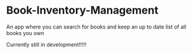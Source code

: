 # Book-Inventory-Management
An app where you can search for books and keep an up to date list of all books you own

Currently still in development!!!!!
